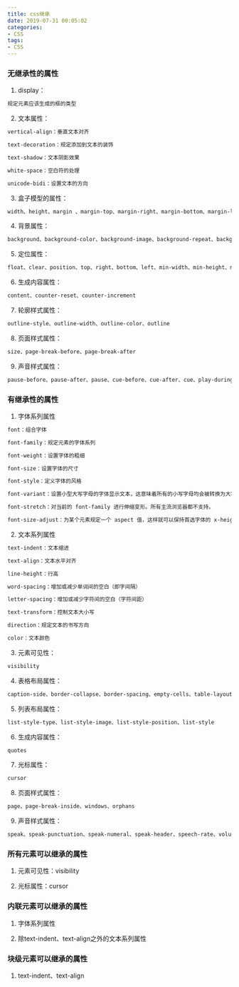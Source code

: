```yaml
---
title: css继承
date: 2019-07-31 00:05:02
categories:
- CSS
tags:
- CSS
---
```


### 无继承性的属性

1. display：
``` bash
规定元素应该生成的框的类型
```
2. 文本属性：
``` bash
vertical-align：垂直文本对齐

text-decoration：规定添加到文本的装饰

text-shadow：文本阴影效果

white-space：空白符的处理

unicode-bidi：设置文本的方向
```
3. 盒子模型的属性：
``` bash
width、height、margin 、margin-top、margin-right、margin-bottom、margin-left、border、border-style、border-top-style、border-right-style、border-bottom-style、border-left-style、border-width、border-top-width、border-right-right、border-bottom-width、border-left-width、border-color、border-top-color、border-right-color、border-bottom-color、border-left-color、border-top、border-right、border-bottom、border-left、padding、padding-top、padding-right、padding-bottom、padding-left
```
4. 背景属性：
``` bash
background、background-color、background-image、background-repeat、background-position、background-attachment
```
5. 定位属性：
``` bash
float、clear、position、top、right、bottom、left、min-width、min-height、max-width、max-height、overflow、clip、z-index
```
6. 生成内容属性：
``` bash
content、counter-reset、counter-increment
```
7. 轮廓样式属性：
``` bash
outline-style、outline-width、outline-color、outline
```
8. 页面样式属性：
``` bash
size、page-break-before、page-break-after
```
9. 声音样式属性：
``` bash
pause-before、pause-after、pause、cue-before、cue-after、cue、play-during
```
 
### 有继承性的属性

1. 字体系列属性
``` bash
font：组合字体

font-family：规定元素的字体系列

font-weight：设置字体的粗细

font-size：设置字体的尺寸

font-style：定义字体的风格

font-variant：设置小型大写字母的字体显示文本，这意味着所有的小写字母均会被转换为大写，但是所有使用小型大写字体的字母与其余文本相比，其字体尺寸更小。

font-stretch：对当前的 font-family 进行伸缩变形。所有主流浏览器都不支持。

font-size-adjust：为某个元素规定一个 aspect 值，这样就可以保持首选字体的 x-height。
```
2. 文本系列属性
``` bash
text-indent：文本缩进

text-align：文本水平对齐

line-height：行高

word-spacing：增加或减少单词间的空白（即字间隔）

letter-spacing：增加或减少字符间的空白（字符间距）

text-transform：控制文本大小写

direction：规定文本的书写方向

color：文本颜色
```
3. 元素可见性：
``` bash
visibility
```
4. 表格布局属性：
``` bash
caption-side、border-collapse、border-spacing、empty-cells、table-layout
```
5. 列表布局属性：
``` bash
list-style-type、list-style-image、list-style-position、list-style
```
6. 生成内容属性：
``` bash
quotes
```
7. 光标属性：
``` bash
cursor
```
8. 页面样式属性：
``` bash
page、page-break-inside、windows、orphans
```
9. 声音样式属性：
``` bash
speak、speak-punctuation、speak-numeral、speak-header、speech-rate、volume、voice-family、pitch、pitch-range、stress、richness、、azimuth、elevation
```
 
### 所有元素可以继承的属性

1. 元素可见性：visibility

2. 光标属性：cursor

 

### 内联元素可以继承的属性

1. 字体系列属性

2. 除text-indent、text-align之外的文本系列属性

 

### 块级元素可以继承的属性

1. text-indent、text-align